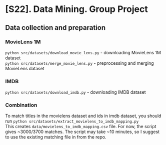 # [S22]. Data Mining. Group Project

## Data collection and preparation
### MovieLens 1M
`python src/datasets/download_movie_lens.py` - downloading MovieLens 1M dataset  
`python src/datasets/merge_movie_lens.py` - preprocessing and merging MovieLens dataset

### IMDB
`python src/datasets/download_imdb.py` - downloading IMDB dataset

### Combination
To match titles in the movielens dataset and ids in imdb dataset, you should run
```python src/datasets/extract_movielens_to_imdb_mapping.py```  
This creates `data/movielens_to_imdb_mapping.csv` file. For now, the script gives 
~3000/3700 matches. The script may take ~10 minutes, so I suggest to use the 
existing matching file in from the repo.
